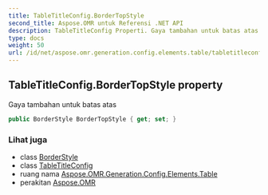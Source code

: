 ```yaml
---
title: TableTitleConfig.BorderTopStyle
second_title: Aspose.OMR untuk Referensi .NET API
description: TableTitleConfig Properti. Gaya tambahan untuk batas atas
type: docs
weight: 50
url: /id/net/aspose.omr.generation.config.elements.table/tabletitleconfig/bordertopstyle/
---
```

## TableTitleConfig.BorderTopStyle property

Gaya tambahan untuk batas atas

```csharp
public BorderStyle BorderTopStyle { get; set; }
```

### Lihat juga

* class [BorderStyle](../../../aspose.omr.generation.config/borderstyle/)
* class [TableTitleConfig](../)
* ruang nama [Aspose.OMR.Generation.Config.Elements.Table](../../tabletitleconfig/)
* perakitan [Aspose.OMR](../../../)


